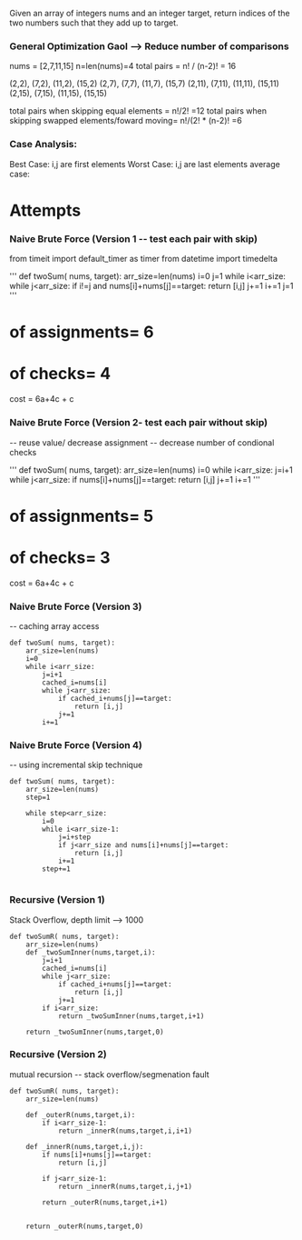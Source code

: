 Given an array of integers nums and an integer target, return indices of the two numbers such that they add up to target.

### General Optimization Gaol --> Reduce number of comparisons
nums = [2,7,11,15]
n=len(nums)=4
total pairs = n! / (n-2)! = 16

(2,2), (7,2), (11,2), (15,2)
(2,7), (7,7), (11,7), (15,7)
(2,11), (7,11), (11,11), (15,11)
(2,15), (7,15), (11,15), (15,15)

total pairs when skipping equal elements =  n!/2!  =12
total pairs when skipping swapped elements/foward moving= n!/(2! * (n-2)! =6



### Case Analysis:
Best Case: i,j are first elements
Worst Case:  i,j are last elements
average case:



# Attempts

### Naive Brute Force (Version 1 -- test each pair with skip)

from timeit import default_timer as timer
from datetime import timedelta


'''
def twoSum( nums, target):
    arr_size=len(nums)
    i=0
    j=1
    while i<arr_size:
        while j<arr_size:
            if i!=j and nums[i]+nums[j]==target:
                return [i,j]
            j+=1
        i+=1
        j=1
'''
# of assignments= 6
# of checks= 4

cost = 6a+4c + c







### Naive Brute Force  (Version 2- test each pair without skip)
-- reuse value/ decrease assignment
-- decrease number of condional checks


'''
def twoSum( nums, target):
    arr_size=len(nums)
    i=0
    while i<arr_size:
        j=i+1
        while j<arr_size:
            if nums[i]+nums[j]==target:
                return [i,j]
            j+=1
        i+=1
'''


# of assignments= 5
# of checks= 3

cost = 6a+4c + c



### Naive Brute Force  (Version 3) 
-- caching array access


```
def twoSum( nums, target):
    arr_size=len(nums)
    i=0
    while i<arr_size:
        j=i+1
        cached_i=nums[i]
        while j<arr_size:
            if cached_i+nums[j]==target:
                return [i,j]
            j+=1
        i+=1
```



### Naive Brute Force  (Version 4) 
-- using incremental skip technique

```
def twoSum( nums, target):
    arr_size=len(nums)
    step=1
   
    while step<arr_size:
        i=0
        while i<arr_size-1:
            j=i+step
            if j<arr_size and nums[i]+nums[j]==target:
                return [i,j]
            i+=1
        step+=1
        
```


### Recursive  (Version 1) 
Stack Overflow, depth limit --> 1000


```
def twoSumR( nums, target):
    arr_size=len(nums)
    def _twoSumInner(nums,target,i):
        j=i+1
        cached_i=nums[i]
        while j<arr_size:
            if cached_i+nums[j]==target:
                return [i,j]
            j+=1
        if i<arr_size:
            return _twoSumInner(nums,target,i+1)
        
    return _twoSumInner(nums,target,0)
```

### Recursive  (Version 2) 
mutual recursion  -- stack overflow/segmenation fault


```
def twoSumR( nums, target):
    arr_size=len(nums)
    
    def _outerR(nums,target,i):
        if i<arr_size-1:
            return _innerR(nums,target,i,i+1)
            
    def _innerR(nums,target,i,j):
        if nums[i]+nums[j]==target:
            return [i,j]
            
        if j<arr_size-1:
            return _innerR(nums,target,i,j+1)
            
        return _outerR(nums,target,i+1)
        
        
    return _outerR(nums,target,0)
```


